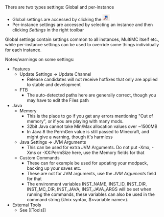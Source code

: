 There are two types settings: Global and per-instance
* Global settings are accessed by clicking the <img alt="Settings Button" src="images/SettingsButton.png" width="24px;"/>
* Per-instance settings are accessed by selecting an instance and then clicking _Settings_ in the right toolbar

Global settings contain settings common to all instances, MultiMC itself etc., while per-instance settings can be used to override some things individually for each instance.

Notes/warnings on some settings:

* Features
  * Update Settings -> Update Channel
    * Release candidates will not receive hotfixes that only are applied to stable and development
  * FTB
    * The auto-detected paths here are generally correct, though you may have to edit the Files path
* Java
  * Memory
    * This is the place to go if you get any errors mentioning "Out of memory", or if you are playing with many mods.
    * 32bit Java cannot take Min/Max allocation values over ~1500MB
    * In Java 8 the PermGen value is still passed to Minecraft, and might give a warning, though it's harmless
  * Java Settings -> JVM Arguments
    * This can be used for extra JVM Arguments. Do not put -Xmx, -Xms or -XX:PermSize here, use the Memory fields for that
  * Custom Commands
    * These can for example be used for updating your modpack, backing up your saves etc.
    * These are not for JVM arguments, use the _JVM Arguments_ field for that
    * The environment variables INST_NAME, INST_ID, INST_DIR, INST_MC_DIR, INST_JAVA, INST_JAVA_ARGS will be set when running the commands, these variables can also be used in the command string (Unix syntax, $\<variable name\>).
* External Tools
  * See [[Tools]]